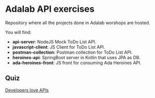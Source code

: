 # Adalab API exercises

Repository where all the projects done in Adalab worshops are hosted.

You will find:
- **api-server**: NodeJS Mock ToDo List API.
- **javascript-client**: JS Client for ToDo List API.
- **postman-collection**: Postman collection for ToDo List API.
- **heroines-api**: SpringBoot server in Kotlin that uses JPA as DB.
- **ada-heroines-front**: JS front for consuming Ada Heroines API.

## Quiz

[Developers love APIs](https://play.kahoot.it/#/k/b17e2217-292d-42c4-bb44-1744962a64ea)
